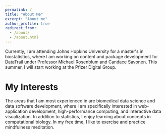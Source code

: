 ```yaml
---
permalink: /
title: "About Me"
excerpt: "About me"
author_profile: true
redirect_from: 
  - /about/
  - /about.html
---
```


Currently, I am attending Johns Hopkins University for a master's in biostatistics, where I am working on content and package development for [DataTrail](https://www.datatrail.org/) under Professor Michael Rosenblum and Candace Savonen. This summer, I will start working at the Pfizer Digital Group.

My Interests
======
The areas that I am most experienced in are biomedical data science and data software development, where I am specifically interested in web-application development, high-performance computing, and interactive data visualization. In addition to statistics, I enjoy learning about concepts in computational biology. In my free time, I like to exercise and practice mindfulness meditation.
